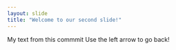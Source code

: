 ```yaml
---
layout: slide
title: "Welcome to our second slide!"
---
```

My text from this commmit
Use the left arrow to go back!
